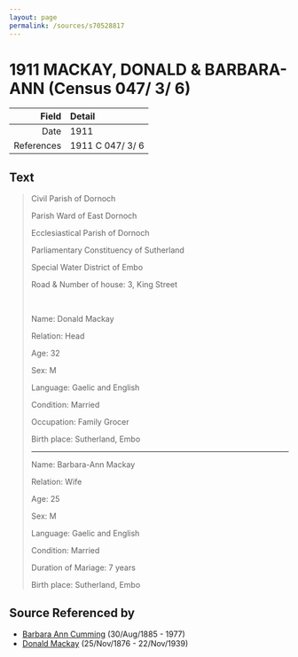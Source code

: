 ```yaml
---
layout: page
permalink: /sources/s70528817
---
```


# 1911 MACKAY, DONALD & BARBARA-ANN (Census 047/ 3/ 6)

Field | Detail
---:|:---
Date | 1911
References | 1911 C 047/ 3/ 6

## Text

> Civil Parish of Dornoch
>
> Parish Ward of East Dornoch
>
> Ecclesiastical Parish of Dornoch
>
> Parliamentary Constituency of Sutherland
>
> Special Water District of Embo
>
> Road & Number of house: 3, King Street
>
> <br/>
>
> Name: Donald Mackay
>
> Relation: Head
>
> Age: 32
>
> Sex: M
>
> Language: Gaelic and English
>
> Condition: Married
>
> Occupation: Family Grocer
>
> Birth place: Sutherland, Embo
>
> ---
>
> Name: Barbara-Ann Mackay
>
> Relation: Wife
>
> Age: 25
>
> Sex: M
>
> Language: Gaelic and English
>
> Condition: Married
>
> Duration of Mariage: 7 years
>
> Birth place: Sutherland, Embo
>

## Source Referenced by

* [Barbara Ann Cumming](../people/@57039529@-barbara-ann-cumming-b1885-8-30-d1977.md) (30/Aug/1885 - 1977)
* [Donald Mackay](../people/@58341424@-donald-mackay-b1876-11-25-d1939-11-22.md) (25/Nov/1876 - 22/Nov/1939)
